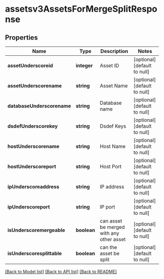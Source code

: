 # assetsv3AssetsForMergeSplitResponse

## Properties
Name | Type | Description | Notes
------------ | ------------- | ------------- | -------------
**assetUnderscoreid** | **integer** | Asset ID | [optional] [default to null]
**assetUnderscorename** | **string** | Asset Name | [optional] [default to null]
**databaseUnderscorename** | **string** | Database name | [optional] [default to null]
**dsdefUnderscorekey** | **string** | Dsdef Keys | [optional] [default to null]
**hostUnderscorename** | **string** | Host Name | [optional] [default to null]
**hostUnderscoreport** | **string** | Host Port | [optional] [default to null]
**ipUnderscoreaddress** | **string** | IP address | [optional] [default to null]
**ipUnderscoreport** | **string** | IP port | [optional] [default to null]
**isUnderscoremergeable** | **boolean** | can asset be merged with any other asset | [optional] [default to null]
**isUnderscoresplittable** | **boolean** | can the asset be split | [optional] [default to null]

[[Back to Model list]](../README.md#documentation-for-models) [[Back to API list]](../README.md#documentation-for-api-endpoints) [[Back to README]](../README.md)



